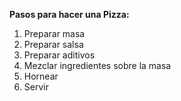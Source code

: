 **Pasos para hacer una Pizza:**

1. Preparar masa
2. Preparar salsa
3. Preparar aditivos
4. Mezclar ingredientes sobre la masa
5. Hornear
6. Servir